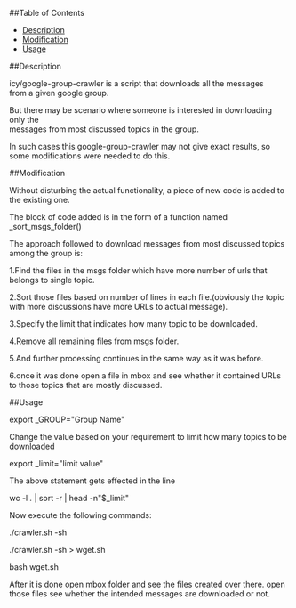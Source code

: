 
	
##Table of Contents 
 
* [Description](#description) 
* [Modification](#modification) 
* [Usage](#usage) 
 
##Description 
 
icy/google-group-crawler is a script that downloads all the messages  
from a given google group. 
 
But there may be scenario where someone is interested in downloading only the  
messages from most discussed topics in the group. 
 
In such cases this  google-group-crawler may not give exact results, so 
some modifications were needed to do this. 
 
##Modification 
 
Without disturbing the actual functionality, a piece of new code is added to the existing one. 
 
The block of code added is in the form of a function named _sort_msgs_folder() 
 
The approach followed to download messages from most discussed topics among the group is: 
 
1.Find the files in the msgs folder which have more number of urls that belongs to single topic. 
 
2.Sort those files based on number of lines in each file.(obviously the topic with more discussions have more URLs to actual message). 
 
3.Specify the limit that indicates how many topic to be downloaded. 
 
4.Remove all remaining files from msgs folder. 
 
5.And further processing continues in the same way as it was before. 
 
6.once it was done open a file in mbox and see whether it contained URLs to those topics that are mostly discussed. 
 
##Usage 
 
export _GROUP="Group Name" 
 
Change the value based on your requirement to limit how many topics to be downloaded 
 
export _limit="limit value" 
 
The above statement gets effected in the line 
 
wc -l *.* | sort -r | head -n"$_limit" 
 
Now execute the following commands: 
 
./crawler.sh -sh  
 
./crawler.sh -sh > wget.sh 
 
bash wget.sh 
 
After it is done open mbox folder and see the files created over there. 
open those files see whether the intended messages are downloaded or not. 
 
 
